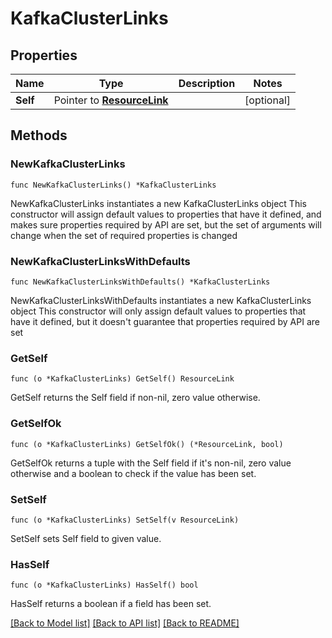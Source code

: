# KafkaClusterLinks

## Properties

Name | Type | Description | Notes
------------ | ------------- | ------------- | -------------
**Self** | Pointer to [**ResourceLink**](ResourceLink.md) |  | [optional] 

## Methods

### NewKafkaClusterLinks

`func NewKafkaClusterLinks() *KafkaClusterLinks`

NewKafkaClusterLinks instantiates a new KafkaClusterLinks object
This constructor will assign default values to properties that have it defined,
and makes sure properties required by API are set, but the set of arguments
will change when the set of required properties is changed

### NewKafkaClusterLinksWithDefaults

`func NewKafkaClusterLinksWithDefaults() *KafkaClusterLinks`

NewKafkaClusterLinksWithDefaults instantiates a new KafkaClusterLinks object
This constructor will only assign default values to properties that have it defined,
but it doesn't guarantee that properties required by API are set

### GetSelf

`func (o *KafkaClusterLinks) GetSelf() ResourceLink`

GetSelf returns the Self field if non-nil, zero value otherwise.

### GetSelfOk

`func (o *KafkaClusterLinks) GetSelfOk() (*ResourceLink, bool)`

GetSelfOk returns a tuple with the Self field if it's non-nil, zero value otherwise
and a boolean to check if the value has been set.

### SetSelf

`func (o *KafkaClusterLinks) SetSelf(v ResourceLink)`

SetSelf sets Self field to given value.

### HasSelf

`func (o *KafkaClusterLinks) HasSelf() bool`

HasSelf returns a boolean if a field has been set.


[[Back to Model list]](../README.md#documentation-for-models) [[Back to API list]](../README.md#documentation-for-api-endpoints) [[Back to README]](../README.md)


